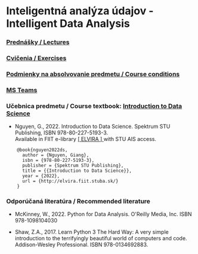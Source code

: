#  Inteligentná analýza údajov - Intelligent Data Analysis

### [Prednášky / Lectures](https://github.com/FIIT-IAU/2022-2023/tree/master/prednasky)

### [Cvičenia / Exercises](https://github.com/FIIT-IAU/2022-2023/tree/master/cvicenia)

### [Podmienky na absolvovanie predmetu / Course conditions](https://github.com/FIIT-IAU/2022-2023/tree/master/rozne) 

### [MS Teams](https://teams.microsoft.com/l/team/19%3a74Ogf9kd5fVIZdT4MWpolpL1VT-YMhhRQECr_RYEAqU1%40thread.tacv2/conversations?groupId=e2e81b53-5b4c-4941-ba9e-c6f2d4c282aa&tenantId=25733538-6b16-4aa3-8ed6-297eb79b8e06)

### Učebnica predmetu / Course textbook: [Introduction to Data Science](http://elvira.fiit.stuba.sk/) 

- Nguyen, G., 2022. Introduction to Data Science. Spektrum STU Publishing, ISBN 978-80-227-5193-3. <br>Available in FIIT e-library [ [ ELVIRA ] ](http://elvira.fiit.stuba.sk/) with STU AIS access.
```
    @book{nguyen2022ds,   
      author = {Nguyen, Giang},  
      isbn = {978-80-227-5193-3},   
      publisher = {Spektrum STU Publishing},  
      title = {{Introduction to Data Science}},  
      year = {2022},
      url = {http://elvira.fiit.stuba.sk/}
    }
```
### Odporúčaná literatúra / Recommended literature

- McKinney, W., 2022. Python for Data Analysis. O'Reilly Media, Inc. ISBN 978-1098104030

- Shaw, Z.A., 2017. Learn Python 3 The Hard Way: A very simple introduction to the terrifyingly beautiful world of computers and code. Addison-Wesley Professional. ISBN 978-0134692883. 
